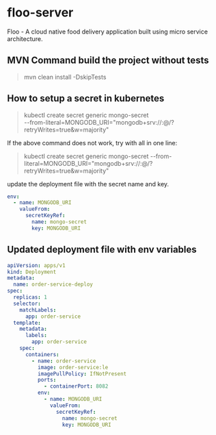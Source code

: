 # floo-server
Floo - A cloud native food delivery application built using micro service architecture.


## MVN Command build the project without tests
>mvn clean install -DskipTests 

## How to setup a secret in kubernetes

>kubectl create secret generic mongo-secret \
--from-literal=MONGODB_URI="mongodb+srv://<username>:<password>@<cluster-address>/<database>?retryWrites=true&w=majority"

If the above command does not work, try with all in one line:

>kubectl create secret generic mongo-secret --from-literal=MONGODB_URI="mongodb+srv://<username>:<password>@<cluster-address>/<database>?retryWrites=true&w=majority"

update the deployment file with the secret name and key.

```yaml
env:
  - name: MONGODB_URI
    valueFrom:
      secretKeyRef:
        name: mongo-secret
        key: MONGODB_URI
```


## Updated deployment file with env variables
```yaml
apiVersion: apps/v1
kind: Deployment
metadata:
  name: order-service-deploy
spec:
  replicas: 1
  selector:
    matchLabels:
      app: order-service
  template:
    metadata:
      labels:
        app: order-service
    spec:
      containers:
        - name: order-service
          image: order-service:le
          imagePullPolicy: IfNotPresent
          ports:
            - containerPort: 8082
          env:
            - name: MONGODB_URI
              valueFrom:
                secretKeyRef:
                  name: mongo-secret
                  key: MONGODB_URI
```
